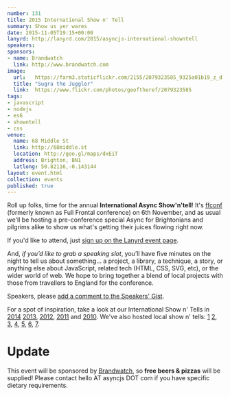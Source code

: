 ```yaml
---
number: 131
title: 2015 International Show n' Tell
summary: Show us yer wares
date: 2015-11-05T19:15+00:00
lanyrd: http://lanyrd.com/2015/asyncjs-international-showntell
speakers:
sponsors:
- name: Brandwatch
  link: http://www.brandwatch.com
image:
  url:   https://farm3.staticflickr.com/2155/2079323585_9325a01b19_z_d.jpg?zz=1
  title: "Sugra the Juggler"
  link:  https://www.flickr.com/photos/geoftheref/2079323585
tags:
- javascript
- nodejs
- es6
- showntell
- css
venue:
  name: 68 Middle St
  link: http://68middle.st
  location: http://goo.gl/maps/dxEiT
  address: Brighton, BN1
  latlong: 50.82116,-0.143144
layout: event.html
collection: events
published: true
---
```


Roll up folks, time for the annual **International Async Show'n'tell**! It's [ffconf][ff] (formerly known as Full Frontal conference) on 6th November, and as usual we'll be hosting a pre-conference special Async for Brightonians and pilgrims alike to show us what's getting their juices flowing right now.

If you'd like to attend, just [sign up on the Lanyrd event page][event-lanyrd].

And, _if you’d like to grab a speaking slot_, you’ll have five minutes on the night to tell us about something… a project, a library, a technique, a story, or anything else about JavaScript, related tech (HTML, CSS, SVG, etc), or the wider world of web. We hope to bring together a blend of local projects with those from travellers to England for the conference.

Speakers, please <a data-gist href="https://gist.github.com/larister/3ca8fd3914fcf1eda75c">add a comment to the Speakers' Gist</a>.

For a spot of inspiration, take a look at our International Show n' Tells in [2014][showntell-2014] [2013][showntell-2013], [2012][showntell-2012], [2011][showntell-2011] and [2010][showntell-2010]. We've also hosted local show n' tells: [1][spring-2015] [2][birthday-4], [3][birthday-3], [4][birthday-2], [5][birthday-1], [6][showntell-2], [7][showntell-1].

# Update

This event will be sponsored by [Brandwatch][brandwatch], so **free beers & pizzas** will be supplied! Please contact hello AT asyncjs DOT com if you have specific dietary requirements.

[ff]: http://2015.ffconf.org/
[event-lanyrd]: http://lanyrd.com/2015/asyncjs-international-showntell

[async]: http://asyncjs.com
[showntell-1]: http://asyncjs.com/showntell/
[showntell-2]: http://asyncjs.com/showntell2/
[spring-2015]: http://asyncjs.com/showntell-spring-2015/
[birthday-1]: http://asyncjs.com/birthday/
[birthday-2]: http://asyncjs.com/birthday2/
[birthday-3]: http://asyncjs.com/birthday3/
[birthday-4]: http://asyncjs.com/birthday4/
[birthday-5]: http://asyncjs.com/birthday5/
[showntell-2010]: http://asyncjs.com/showntell3/
[showntell-2011]: http://asyncjs.com/international2011/
[showntell-2012]: http://asyncjs.com/showntell-2012/
[showntell-2013]: http://asyncjs.com/showntell-2013/
[showntell-2014]: http://asyncjs.com/showntell-2014/
[brandwatch]: http://www.brandwatch.com/
